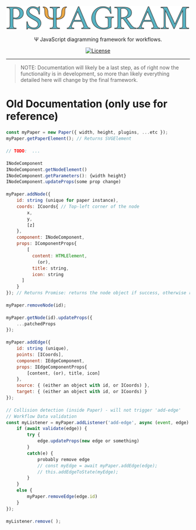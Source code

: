 <p align="center">
  <a href="https://github.com/liamross/workflow">
    <img alt="Psiagram" src="assets/psiagram.png?raw=true" width="888" >
  </a>
</p>

<p align="center">
  Ψ JavaScript diagramming framework for workflows.
</p>

<p align="center">
  <a href="https://travis-ci.org/liamross/workflow">
    <img alt="License" src="https://travis-ci.org/liamross/workflow.svg?branch=master">
  </a>
</p>

---

> NOTE: Documentation will likely be a last step, as of right now the
> functionality is in development, so more than likely everything detailed here
> will change by the final framework.

# Old Documentation (only use for reference)

```js
const myPaper = new Paper({ width, height, plugins, ...etc });
myPaper.getPaperElement(); // Returns SVGElement

// TODO:  ...

INodeComponent
INodeComponent.getNodeElement()
INodeComponent.getParameters(): {width height}
INodeComponent.updateProps(some prop change)

myPaper.addNode({
    id: string (unique for paper instance),
    coords: ICoords{ // Top-left corner of the node
        x,
        y,
        [z]
    },
    component: INodeComponent,
    props: IComponentProps{
        [
          content: HTMLElement,
            (or),
          title: string,
          icon: string
      ]
    }
}); // Returns Promise: returns the node object if success, otherwise return error

myPaper.removeNode(id);

myPaper.getNode(id).updateProps({
    ...patchedProps
});

myPaper.addEdge({
    id: string (unique),
    points: [ICoords],
    component: IEdgeComponent,
    props: IEdgeComponentProps{
        [content, (or), title, icon]
    },
    source: { (either an object with id, or ICoords) },
    target: { (either an object with id, or ICoords) }
});

// Collision detection (inside Paper) - will not trigger 'add-edge'
// Workflow Data validation
const myListener = myPaper.addListener('add-edge', async (event, edge) => {
    if (await validate(edge)) {
        try {
            edge.updateProps(new edge or something)
        }
        catch(e) {
            probably remove edge
            // const myEdge = await myPaper.addEdge(edge);
            // this.addEdgeToState(myEdge);
        }
    }
    else {
        myPaper.removeEdge(edge.id)
    }
});

myListener.remove( );
```
